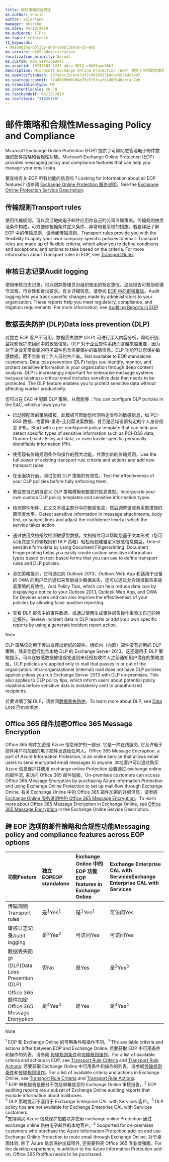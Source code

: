 ```yaml
---
title: 邮件策略和合规性
ms.author: sharik
author: skjerland
manager: mnirkhe
ms.date: 04/10/2019
ms.audience: ITPro
ms.topic: reference
f1_keywords:
- messaging-policy-and-compliance-in-eop
ms.service: o365-administration
localization_priority: Normal
ms.custom: Adm_ServiceDesc
ms.assetid: 1074f583-523f-4dca-9012-c9b93aae96b7
description: Microsoft Exchange Online Protection (EOP) 提供了可帮助您管理电子邮件数据的邮件策略和合规性功能。
ms.openlocfilehash: a37ad3c1bcecb73f7c903b553bdcb43935dc9ed7
ms.sourcegitcommit: 7248888900104d79c5f53cafb1000140eefac7eb
ms.translationtype: MT
ms.contentlocale: zh-CN
ms.lasthandoff: 04/12/2019
ms.locfileid: "31825180"
---
```

# <a name="messaging-policy-and-compliance"></a><span data-ttu-id="adf95-103">邮件策略和合规性</span><span class="sxs-lookup"><span data-stu-id="adf95-103">Messaging Policy and Compliance</span></span>

<span data-ttu-id="adf95-104">Microsoft Exchange Online Protection (EOP) 提供了可帮助您管理电子邮件数据的邮件策略和合规性功能。</span><span class="sxs-lookup"><span data-stu-id="adf95-104">Microsoft Exchange Online Protection (EOP) provides messaging policy and compliance features that can help you manage your email data.</span></span>
  
<span data-ttu-id="adf95-105">要查找有关 EOP 所有功能的信息吗？</span><span class="sxs-lookup"><span data-stu-id="adf95-105">Looking for information about all EOP features?</span></span> <span data-ttu-id="adf95-106">请参阅 [Exchange Online Protection 服务说明](exchange-online-protection-service-description.md)。</span><span class="sxs-lookup"><span data-stu-id="adf95-106">See the [Exchange Online Protection Service Description](exchange-online-protection-service-description.md).</span></span>
  
## <a name="transport-rules"></a><span data-ttu-id="adf95-107">传输规则</span><span class="sxs-lookup"><span data-stu-id="adf95-107">Transport rules</span></span>
<span data-ttu-id="adf95-108"><a name="BKMK_transportrules"> </a></span><span class="sxs-lookup"><span data-stu-id="adf95-108"></span></span>

<span data-ttu-id="adf95-p102">使用传输规则，可以灵活地向电子邮件应用你自己的公司专属策略。传输规则由灵活条件构成，可方便你根据条件定义条件、异常和要采取的措施。若要详细了解 EOP 中的传输规则，请参阅[传输规则](https://go.microsoft.com/fwlink/p/?LinkId=320399)。</span><span class="sxs-lookup"><span data-stu-id="adf95-p102">Transport rules provide you with the flexibility to apply your own company-specific policies to email. Transport rules are made up of flexible criteria, which allow you to define conditions and exceptions, and actions to take based on the criteria. For more information about Transport rules in EOP, see [Transport Rules](https://go.microsoft.com/fwlink/p/?LinkId=320399).</span></span>
  
## <a name="audit-logging"></a><span data-ttu-id="adf95-112">审核日志记录</span><span class="sxs-lookup"><span data-stu-id="adf95-112">Audit logging</span></span>
<span data-ttu-id="adf95-113"><a name="BKMK_auditlogging"> </a></span><span class="sxs-lookup"><span data-stu-id="adf95-113"></span></span>

<span data-ttu-id="adf95-p103">使用审核日志记录，可以跟踪管理员对组织做出的特定更改。这些报告可帮助你遵守法规、符合性和诉讼要求。有关详细信息，请参阅 [EOP 中的审核报告](https://go.microsoft.com/fwlink/p/?LinkId=314258)。</span><span class="sxs-lookup"><span data-stu-id="adf95-p103">Audit logging lets you track specific changes made by administrators to your organization. These reports help you meet regulatory, compliance, and litigation requirements. For more information, see [Auditing Reports in EOP](https://go.microsoft.com/fwlink/p/?LinkId=314258).</span></span>
  
## <a name="data-loss-prevention-dlp"></a><span data-ttu-id="adf95-117">数据丢失防护 (DLP)</span><span class="sxs-lookup"><span data-stu-id="adf95-117">Data loss prevention (DLP)</span></span>
<span data-ttu-id="adf95-118"><a name="BKMK_datalossprevention"> </a></span><span class="sxs-lookup"><span data-stu-id="adf95-118"></span></span>

<span data-ttu-id="adf95-p104">对独立 EOP 客户不可用。数据丢失防护 (DLP) 可进行深入内容分析，帮助识别、监视和保护您组织中的敏感信息。DLP 对于企业邮件系统而言越来越重要，因为对于企业非常重要的电子邮件包含需要保护的敏感信息。DLP 功能可让您保护敏感数据，而不会影响工作人员的生产率。</span><span class="sxs-lookup"><span data-stu-id="adf95-p104">Not available to EOP standalone customers. Data loss prevention (DLP) helps you identify, monitor, and protect sensitive information in your organization through deep content analysis. DLP is increasingly important for enterprise message systems because business-critical email includes sensitive data that needs to be protected. The DLP feature enables you to protect sensitive data without affecting worker productivity.</span></span>
  
<span data-ttu-id="adf95-123">您可以在 EAC 中配置 DLP 策略，从而能够：</span><span class="sxs-lookup"><span data-stu-id="adf95-123">You can configure DLP policies in the EAC, which allows you to:</span></span>
  
- <span data-ttu-id="adf95-124">启动预配置的策略模板，此模板可帮助您检测特定类型的敏感信息，如 PCI-DSS 数据、格雷姆-里奇-比利雷法案数据，甚至是区域设置特定的个人身份信息 (PII)。</span><span class="sxs-lookup"><span data-stu-id="adf95-124">Start with a pre-configured policy template that can help you detect specific types of sensitive information such as PCI-DSS data, Gramm-Leach-Bliley act data, or even locale-specific personally identifiable information (PII).</span></span>
    
- <span data-ttu-id="adf95-125">使用现有传输规则条件和操作的强大功能，并添加新的传输规则。</span><span class="sxs-lookup"><span data-stu-id="adf95-125">Use the full power of existing transport rule criteria and actions and add new transport rules.</span></span>
    
- <span data-ttu-id="adf95-126">在全面执行前，测试您的 DLP 策略的有效性。</span><span class="sxs-lookup"><span data-stu-id="adf95-126">Test the effectiveness of your DLP policies before fully enforcing them.</span></span>
    
- <span data-ttu-id="adf95-127">整合您自己的自定义 DLP 策略模板和敏感的信息类型。</span><span class="sxs-lookup"><span data-stu-id="adf95-127">Incorporate your own custom DLP policy templates and sensitive information types.</span></span>
    
- <span data-ttu-id="adf95-128">检测邮件附件、正文文本或主题行中的敏感信息，然后调整该服务采取措施的置信度水平。</span><span class="sxs-lookup"><span data-stu-id="adf95-128">Detect sensitive information in message attachments, body text, or subject lines and adjust the confidence level at which the service takes action.</span></span>
    
- <span data-ttu-id="adf95-p105">通过使用文档指纹检测敏感型数据。文档指纹可以帮助您基于文本形式（您可以用其定义传输规则和 DLP 策略）轻松地创建自定义敏感信息类型。</span><span class="sxs-lookup"><span data-stu-id="adf95-p105">Detect sensitive form data by using Document Fingerprinting. Document Fingerprinting helps you easily create custom sensitive information types based on text-based forms that you can use to define transport rules and DLP policies.</span></span>
    
- <span data-ttu-id="adf95-131">添加策略提示，它可通过向 Outlook 2013、Outlook Web App 和适用于设备的 OWA 的用户显示通知来帮助减少数据丢失，还可以通过允许误报报告来提高策略的有效性。</span><span class="sxs-lookup"><span data-stu-id="adf95-131">Add Policy Tips, which can help reduce data loss by displaying a notice to your Outlook 2013, Outlook Web App, and OWA for Devices users and can also improve the effectiveness of your policies by allowing false-positive reporting.</span></span>
    
- <span data-ttu-id="adf95-132">查看 DLP 报告中的事件数据，或通过使用生成事件报告操作来添加自己的特定报告。</span><span class="sxs-lookup"><span data-stu-id="adf95-132">Review incident data in DLP reports or add your own specific reports by using a generate incident report action.</span></span>
    
> [!NOTE]
> <span data-ttu-id="adf95-p106">DLP 策略仅适用于传进或传出组织的邮件。组织内（内部）邮件没有适用的 DLP 策略，除非您运行包含本地 DLP 的 Exchange Server 2013。这还适用于 DLP 策略提示，可以在敏感数据被错误发送到未经授权收件人之前通知用户潜在的策略违反。</span><span class="sxs-lookup"><span data-stu-id="adf95-p106">DLP policies are applied only to mail that passes in or out of the organization. Intra-organizational (internal) mail does not have DLP policies applied unless you run Exchange Server 2013 with DLP on-premises. This also applies to DLP policy tips, which inform users about potential policy violations before sensitive data is mistakenly sent to unauthorized recipients.</span></span> 
  
<span data-ttu-id="adf95-136">若要详细了解 DLP，请参阅[数据丢失防护](https://go.microsoft.com/fwlink/p/?LinkId=320398)。</span><span class="sxs-lookup"><span data-stu-id="adf95-136">To learn more about DLP, see [Data Loss Prevention](https://go.microsoft.com/fwlink/p/?LinkId=320398).</span></span>
  
## <a name="office-365-message-encryption"></a><span data-ttu-id="adf95-137">Office 365 邮件加密</span><span class="sxs-lookup"><span data-stu-id="adf95-137">Office 365 Message Encryption</span></span>
<span data-ttu-id="adf95-138"><a name="BKMK_OME_in_EOP"> </a></span><span class="sxs-lookup"><span data-stu-id="adf95-138"></span></span>

<span data-ttu-id="adf95-139">Office 365 邮件加密是 Azure 信息保护的一部分, 它是一种在线服务, 它允许电子邮件用户将加密的电子邮件发送给任何人。</span><span class="sxs-lookup"><span data-stu-id="adf95-139">Office 365 Message Encryption, a part of Azure Information Protection, is an online service that allows email users to send encrypted email messages to anyone.</span></span> <span data-ttu-id="adf95-140">本地客户可以通过购买 Azure 信息保护并使用 exchange online Protection 设置通过 exchange online 的邮件流, 来访问 Office 365 邮件加密。</span><span class="sxs-lookup"><span data-stu-id="adf95-140">On-premises customers can access Office 365 Message Encryption by purchasing Azure Information Protection and using Exchange Online Protection to set up mail flow through Exchange Online.</span></span> <span data-ttu-id="adf95-141">有关 Exchange Online 中的 Office 365 邮件加密的详细信息，请参阅 [Exchange Online 服务说明中的 Office 365 Message Encryption](../exchange-online-service-description/message-policy-and-compliance.md#office-365-message-encryption)。</span><span class="sxs-lookup"><span data-stu-id="adf95-141">To learn more about Office 365 Message Encryption in Exchange Online, see [Office 365 Message Encryption](../exchange-online-service-description/message-policy-and-compliance.md#office-365-message-encryption) in the Exchange Online Service Description.</span></span> 
  
## <a name="messaging-policy-and-compliance-features-across-eop-options"></a><span data-ttu-id="adf95-142">跨 EOP 选项的邮件策略和合规性功能</span><span class="sxs-lookup"><span data-stu-id="adf95-142">Messaging policy and compliance features across EOP options</span></span>
<span data-ttu-id="adf95-143"><a name="BKMK_OME_in_EOP"> </a></span><span class="sxs-lookup"><span data-stu-id="adf95-143"></span></span>

|<span data-ttu-id="adf95-144">**功能**</span><span class="sxs-lookup"><span data-stu-id="adf95-144">**Feature**</span></span>|<span data-ttu-id="adf95-145">**独立 EOP**</span><span class="sxs-lookup"><span data-stu-id="adf95-145">**EOP standalone**</span></span>|<span data-ttu-id="adf95-146">**Exchange Online 中的 EOP 功能**</span><span class="sxs-lookup"><span data-stu-id="adf95-146">**EOP features in Exchange Online**</span></span>|<span data-ttu-id="adf95-147">**Exchange Enterprise CAL with Services**</span><span class="sxs-lookup"><span data-stu-id="adf95-147">**Exchange Enterprise CAL with Services**</span></span>|
|:-----|:-----|:-----|:-----|
|<span data-ttu-id="adf95-148">传输规则</span><span class="sxs-lookup"><span data-stu-id="adf95-148">Transport rules</span></span>  <br/> |<span data-ttu-id="adf95-149">是<sup>1</sup></span><span class="sxs-lookup"><span data-stu-id="adf95-149">Yes<sup>1</sup></span></span> <br/> |<span data-ttu-id="adf95-150">是<sup>1</sup></span><span class="sxs-lookup"><span data-stu-id="adf95-150">Yes<sup>1</sup></span></span> <br/> |<span data-ttu-id="adf95-151">可访问</span><span class="sxs-lookup"><span data-stu-id="adf95-151">Yes</span></span>  <br/> |
|<span data-ttu-id="adf95-152">审核日志记录</span><span class="sxs-lookup"><span data-stu-id="adf95-152">Audit logging</span></span>  <br/> |<span data-ttu-id="adf95-153">是<sup>2</sup></span><span class="sxs-lookup"><span data-stu-id="adf95-153">Yes<sup>2</sup></span></span> <br/> |<span data-ttu-id="adf95-154">可访问</span><span class="sxs-lookup"><span data-stu-id="adf95-154">Yes</span></span>  <br/> |<span data-ttu-id="adf95-155">可访问</span><span class="sxs-lookup"><span data-stu-id="adf95-155">Yes</span></span>  <br/> |
|<span data-ttu-id="adf95-156">数据丢失防护 (DLP)</span><span class="sxs-lookup"><span data-stu-id="adf95-156">Data Loss Prevention (DLP)</span></span>  <br/> |<span data-ttu-id="adf95-157">否</span><span class="sxs-lookup"><span data-stu-id="adf95-157">No</span></span>  <br/> |<span data-ttu-id="adf95-158">是</span><span class="sxs-lookup"><span data-stu-id="adf95-158">Yes</span></span>  <br/> |<span data-ttu-id="adf95-159">是<sup>3</sup></span><span class="sxs-lookup"><span data-stu-id="adf95-159">Yes<sup>3</sup></span></span> <br/> |
|<span data-ttu-id="adf95-160">Office 365 邮件加密</span><span class="sxs-lookup"><span data-stu-id="adf95-160">Office 365 Message Encryption</span></span>  <br/> |<span data-ttu-id="adf95-161">是<sup>4</sup></span><span class="sxs-lookup"><span data-stu-id="adf95-161">Yes<sup>4</sup></span></span> <br/> |<span data-ttu-id="adf95-162">是</span><span class="sxs-lookup"><span data-stu-id="adf95-162">Yes</span></span>  <br/> |<span data-ttu-id="adf95-163">是<sup>4</sup></span><span class="sxs-lookup"><span data-stu-id="adf95-163">Yes<sup>4</sup></span></span> <br/> |
   
> [!NOTE]
> <span data-ttu-id="adf95-164"><sup>1</sup> EOP 和 Exchange Online 的可用条件和操作不同。</span><span class="sxs-lookup"><span data-stu-id="adf95-164"><sup>1</sup> The available criteria and actions differ between EOP and Exchange Online.</span></span> <span data-ttu-id="adf95-165">若要获取 EOP 中可用条件和操作的列表，请参阅 [传输规则条件](https://go.microsoft.com/fwlink/p/?LinkId=320392)和[传输规则操作](https://go.microsoft.com/fwlink/p/?LinkId=320393)。</span><span class="sxs-lookup"><span data-stu-id="adf95-165">For a list of available criteria and actions in EOP, see [Transport Rule Criteria](https://go.microsoft.com/fwlink/p/?LinkId=320392) and [Transport Rule Actions](https://go.microsoft.com/fwlink/p/?LinkId=320393).</span></span> <span data-ttu-id="adf95-166">若要获取 Exchange Online 中可用条件和操作的列表，请参阅[传输规则条件](https://go.microsoft.com/fwlink/p/?LinkId=320394)和[传输规则操作](https://go.microsoft.com/fwlink/p/?LinkId=320395)。</span><span class="sxs-lookup"><span data-stu-id="adf95-166">For a list of available criteria and actions in Exchange Online, see [Transport Rule Criteria](https://go.microsoft.com/fwlink/p/?LinkId=320394) and [Transport Rule Actions](https://go.microsoft.com/fwlink/p/?LinkId=320395).</span></span> <br/>
> <span data-ttu-id="adf95-167"><sup>2</sup> EOP 审核报告是部分不包括邮箱信息的 Exchange Online 审核报告。</span><span class="sxs-lookup"><span data-stu-id="adf95-167"><sup>2</sup> EOP auditing reports are a subset of Exchange Online auditing reports that exclude information about mailboxes.</span></span> <br/>
> <span data-ttu-id="adf95-168"><sup>3</sup> DLP 策略提示不适用于 Exchange Enterprise CAL with Services 客户。</span><span class="sxs-lookup"><span data-stu-id="adf95-168"><sup>3</sup> DLP policy tips are not available for Exchange Enterprise CAL with Services customers.</span></span> <br/>
> <span data-ttu-id="adf95-169"><sup>4</sup>支持购买 Azure 信息保护加载项并使用 exchange online Protection 通过 exchange online 路由电子邮件的本地客户。</span><span class="sxs-lookup"><span data-stu-id="adf95-169"><sup>4</sup> Supported for on-premises customers who purchase the Azure Information Protection add-on and use Exchange Online Protection to route email through Exchange Online.</span></span> <span data-ttu-id="adf95-170">对于桌面体验, 除了 Azure 信息保护加载项外, 还需要购买 Office 365 专业增强版。</span><span class="sxs-lookup"><span data-stu-id="adf95-170">For the desktop experience, in addition to the Azure Information Protection add-on, Office 365 ProPlus needs to be purchased.</span></span> <br/>
  

